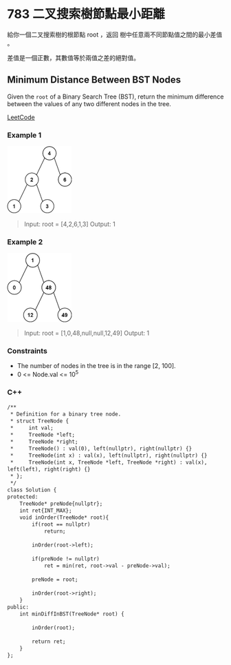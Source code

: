# 783 二叉搜索樹節點最小距離

給你一個二叉搜索樹的根節點 root ，返回 樹中任意兩不同節點值之間的最小差值 。

差值是一個正數，其數值等於兩值之差的絕對值。

##  Minimum Distance Between BST Nodes

Given the `root` of a Binary Search Tree (BST), return the minimum difference between the values of any two different nodes in the tree.

[LeetCode](https://leetcode.cn/problems/minimum-distance-between-bst-nodes/)

### Example 1

<img src="img/783_1.jpg" width = "150"/>

> Input: root = [4,2,6,1,3]
Output: 1

### Example 2

<img src="img/783_2.jpg" width = "150"/>

> Input: root = [1,0,48,null,null,12,49]
Output: 1


### Constraints

* The number of nodes in the tree is in the range [2, 100].
* 0 <= Node.val <= 10<sup>5</sup>


### C++ 

```
/**
 * Definition for a binary tree node.
 * struct TreeNode {
 *     int val;
 *     TreeNode *left;
 *     TreeNode *right;
 *     TreeNode() : val(0), left(nullptr), right(nullptr) {}
 *     TreeNode(int x) : val(x), left(nullptr), right(nullptr) {}
 *     TreeNode(int x, TreeNode *left, TreeNode *right) : val(x), left(left), right(right) {}
 * };
 */
class Solution {
protected:
    TreeNode* preNode{nullptr};
    int ret{INT_MAX};
    void inOrder(TreeNode* root){
        if(root == nullptr)
            return;

        inOrder(root->left);

        if(preNode != nullptr)
            ret = min(ret, root->val - preNode->val);
        
        preNode = root;

        inOrder(root->right);
    }
public:
    int minDiffInBST(TreeNode* root) {

        inOrder(root);

        return ret;
    }
};
```